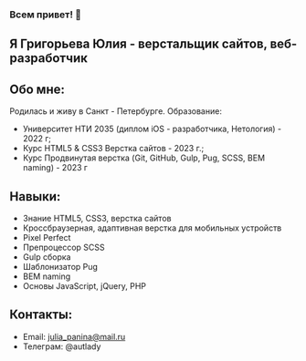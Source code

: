 ### Всем привет! 👋
## Я Григорьева Юлия - верстальщик сайтов, веб-разработчик

## Обо мне:

Родилась и живу в Санкт - Петербурге. 
Образование: 
* Университет НТИ 2035 (диплом iOS - разработчика, Нетология) - 2022 г;
* Курс HTML5 & CSS3 Верстка сайтов - 2023 г.;
* Курс Продвинутая верстка (Git, GitHub, Gulp, Pug, SCSS, BEM naming) - 2023 г

## Навыки:
* Знание HTML5, CSS3, верстка сайтов
* Кроссбраузерная, адаптивная верстка для мобильных устройств
* Pixel Perfect
* Препроцессор SCSS
* Gulp сборка
* Шаблонизатор Pug
* BEM naming
* Основы JavaScript, jQuery, PHP

## Контакты:

* Email: julia_panina@mail.ru
* Телеграм: @autlady
